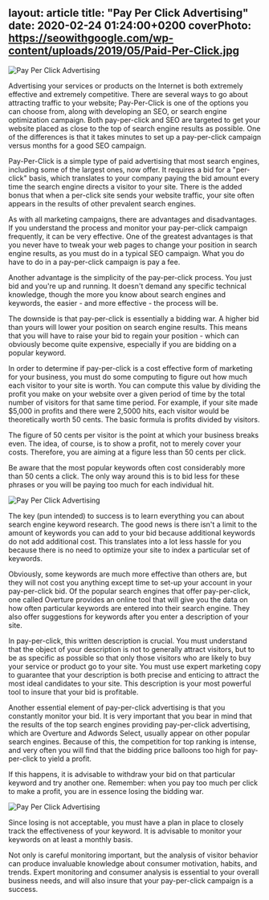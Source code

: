 layout: article
title: "Pay Per Click Advertising"
date: 2020-02-24 01:24:00+0200
coverPhoto: https://seowithgoogle.com/wp-content/uploads/2019/05/Paid-Per-Click.jpg
---

![Pay Per Click Advertising](https://seowithgoogle.com/wp-content/uploads/2019/05/Paid-Per-Click.jpg)



Advertising your services or products on the Internet is both extremely effective and extremely competitive. There are several ways to go about attracting traffic to your website; Pay-Per-Click is one of the options you can choose from, along with developing an SEO, or search engine optimization campaign. Both pay-per-click and SEO are targeted to get your website placed as close to the top of search engine results as possible. One of the differences is that it takes minutes to set up a pay-per-click campaign versus months for a good SEO campaign.

Pay-Per-Click is a simple type of paid advertising that most search engines, including some of the largest ones, now offer. It requires a bid for a "per-click" basis, which translates to your company paying the bid amount every time the search engine directs a visitor to your site. There is the added bonus that when a per-click site sends your website traffic, your site often appears in the results of other prevalent search engines.

As with all marketing campaigns, there are advantages and disadvantages. If you understand the process and monitor your pay-per-click campaign frequently, it can be very effective. One of the greatest advantages is that you never have to tweak your web pages to change your position in search engine results, as you must do in a typical SEO campaign. What you do have to do in a pay-per-click campaign is pay a fee.

Another advantage is the simplicity of the pay-per-click process. You just bid and you're up and running. It doesn't demand any specific technical knowledge, though the more you know about search engines and keywords, the easier - and more effective - the process will be.

The downside is that pay-per-click is essentially a bidding war. A higher bid than yours will lower your position on search engine results. This means that you will have to raise your bid to regain your position - which can obviously become quite expensive, especially if you are bidding on a popular keyword.

In order to determine if pay-per-click is a cost effective form of marketing for your business, you must do some computing to figure out how much each visitor to your site is worth. You can compute this value by dividing the profit you make on your website over a given period of time by the total number of visitors for that same time period. For example, if your site made $5,000 in profits and there were 2,5000 hits, each visitor would be theoretically worth 50 cents. The basic formula is profits divided by visitors.

The figure of 50 cents per visitor is the point at which your business breaks even. The idea, of course, is to show a profit, not to merely cover your costs. Therefore, you are aiming at a figure less than 50 cents per click.

Be aware that the most popular keywords often cost considerably more than 50 cents a click. The only way around this is to bid less for these phrases or you will be paying too much for each individual hit.

![Pay Per Click Advertising](https://www.backtoblackagency.com/wp-content/uploads/2017/04/pay-per-click-advertising1.jpg)


The key (pun intended) to success is to learn everything you can about search engine keyword research. The good news is there isn't a limit to the amount of keywords you can add to your bid because additional keywords do not add additional cost. This translates into a lot less hassle for you because there is no need to optimize your site to index a particular set of keywords.

Obviously, some keywords are much more effective than others are, but they will not cost you anything except time to set-up your account in your pay-per-click bid. Of the popular search engines that offer pay-per-click, one called Overture provides an online tool that will give you the data on how often particular keywords are entered into their search engine. They also offer suggestions for keywords after you enter a description of your site.

In pay-per-click, this written description is crucial. You must understand that the object of your description is not to generally attract visitors, but to be as specific as possible so that only those visitors who are likely to buy your service or product go to your site. You must use expert marketing copy to guarantee that your description is both precise and enticing to attract the most ideal candidates to your site. This description is your most powerful tool to insure that your bid is profitable.

Another essential element of pay-per-click advertising is that you constantly monitor your bid. It is very important that you bear in mind that the results of the top search engines providing pay-per-click advertising, which are Overture and Adwords Select, usually appear on other popular search engines. Because of this, the competition for top ranking is intense, and very often you will find that the bidding price balloons too high for pay-per-click to yield a profit.

If this happens, it is advisable to withdraw your bid on that particular keyword and try another one. Remember: when you pay too much per click to make a profit, you are in essence losing the bidding war.

![Pay Per Click Advertising](https://www.webprofits.in/blog/wp-content/uploads/2010/12/ppc-google.jpg)


Since losing is not acceptable, you must have a plan in place to closely track the effectiveness of your keyword. It is advisable to monitor your keywords on at least a monthly basis.

Not only is careful monitoring important, but the analysis of visitor behavior can produce invaluable knowledge about consumer motivation, habits, and trends. Expert monitoring and consumer analysis is essential to your overall business needs, and will also insure that your pay-per-click campaign is a success.
